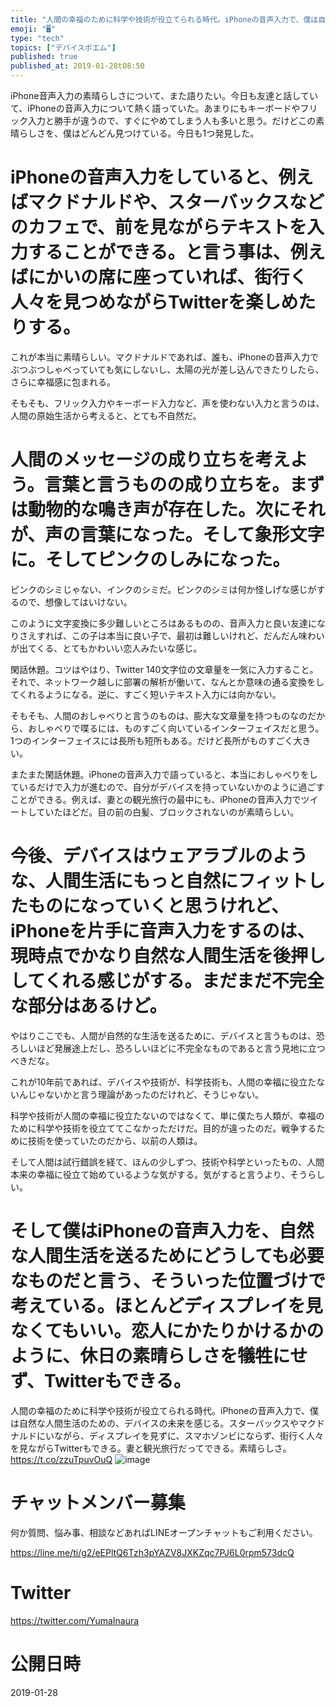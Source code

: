 ```yaml
---
title: "人間の幸福のために科学や技術が役立てられる時代。iPhoneの音声入力で、僕は自然な人間生活のための、デバイスの未来を感じる。スターバックス"
emoji: "🖥"
type: "tech"
topics: ["デバイスポエム"]
published: true
published_at: 2019-01-28t08:50
---
```


iPhone音声入力の素晴らしさについて、また語りたい。今日も友達と話していて、iPhoneの音声入力について熱く語っていた。あまりにもキーボードやフリック入力と勝手が違うので、すぐにやめてしまう人も多いと思う。だけどこの素晴らしさを、僕はどんどん見つけている。今日も1つ発見した。

# iPhoneの音声入力をしていると、例えばマクドナルドや、スターバックスなどのカフェで、前を見ながらテキストを入力することができる。と言う事は、例えばにかいの席に座っていれば、街行く人々を見つめながらTwitterを楽しめたりする。

これが本当に素晴らしい。マクドナルドであれば、誰も、iPhoneの音声入力でぶつぶつしゃべっていても気にしないし、太陽の光が差し込んできたりしたら、さらに幸福感に包まれる。

そもそも、フリック入力やキーボード入力など、声を使わない入力と言うのは、人間の原始生活から考えると、とても不自然だ。

# 人間のメッセージの成り立ちを考えよう。言葉と言うものの成り立ちを。まずは動物的な鳴き声が存在した。次にそれが、声の言葉になった。そして象形文字に。そしてピンクのしみになった。

ピンクのシミじゃない、インクのシミだ。ピンクのシミは何か怪しげな感じがするので、想像してはいけない。

このように文字変換に多少難しいところはあるものの、音声入力と良い友達になりさえすれば、この子は本当に良い子で、最初は難しいけれど、だんだん味わいが出てくる、とてもかわいい恋人みたいな感じ。

閑話休題。コツはやはり、Twitter 140文字位の文章量を一気に入力すること。それで、ネットワーク越しに部署の解析が働いて、なんとか意味の通る変換をしてくれるようになる。逆に、すごく短いテキスト入力には向かない。

そもそも、人間のおしゃべりと言うのものは、膨大な文章量を持つものなのだから、おしゃべりで喋るには、ものすごく向いているインターフェイスだと思う。1つのインターフェイスには長所も短所もある。だけど長所がものすごく大きい。

またまた閑話休題。iPhoneの音声入力で語っていると、本当におしゃべりをしているだけで入力が進むので、自分がデバイスを持っていないかのように過ごすことができる。例えば、妻との観光旅行の最中にも、iPhoneの音声入力でツイートしていたほどだ。目の前の白髪、ブロックされないのが素晴らしい。

# 今後、デバイスはウェアラブルのような、人間生活にもっと自然にフィットしたものになっていくと思うけれど、iPhoneを片手に音声入力をするのは、現時点でかなり自然な人間生活を後押ししてくれる感じがする。まだまだ不完全な部分はあるけど。

やはりここでも、人間が自然的な生活を送るために、デバイスと言うものは、恐ろしいほど発展途上だし、恐ろしいほどに不完全なものであると言う見地に立つべきだな。

これが10年前であれば、デバイスや技術が、科学技術も、人間の幸福に役立たないんじゃないかと言う理論があったのだけれど、そうじゃない。

科学や技術が人間の幸福に役立たないのではなくて、単に僕たち人類が、幸福のために科学や技術を役立ててこなかっただけだ。目的が違ったのだ。戦争するために技術を使っていたのだから、以前の人類は。

そして人間は試行錯誤を経て、ほんの少しずつ、技術や科学といったもの、人間本来の幸福に役立て始めているような気がする。気がすると言うより、そうらしい。

# そして僕はiPhoneの音声入力を、自然な人間生活を送るためにどうしても必要なものだと言う、そういった位置づけで考えている。ほとんどディスプレイを見なくてもいい。恋人にかたりかけるかのように、休日の素晴らしさを犠牲にせず、Twitterもできる。

人間の幸福のために科学や技術が役立てられる時代。iPhoneの音声入力で、僕は自然な人間生活のための、デバイスの未来を感じる。スターバックスやマクドナルドにいながら、ディスプレイを見ずに、スマホゾンビにならず、街行く人々を見ながらTwitterもできる。妻と観光旅行だってできる。素晴らしさ。 https://t.co/zzuTpuvOuQ
![image](https://user-images.githubusercontent.com/13635059/51808625-ad2a7800-22d9-11e9-978a-7005887a1305.png)








<!-- Update From Qiita API -->

# チャットメンバー募集


何か質問、悩み事、相談などあればLINEオープンチャットもご利用ください。

https://line.me/ti/g2/eEPltQ6Tzh3pYAZV8JXKZqc7PJ6L0rpm573dcQ





# Twitter


https://twitter.com/YumaInaura


<!-- Update From Qiita API -->



# 公開日時

2019-01-28
